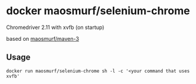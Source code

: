 # docker maosmurf/selenium-chrome

Chromedriver 2.11 with xvfb (on startup)

based on [maosmurf/maven-3](../maven-3)

## Usage

```
docker run maosmurf/selenium-chrome sh -l -c '<your command that uses xvfb'
```
